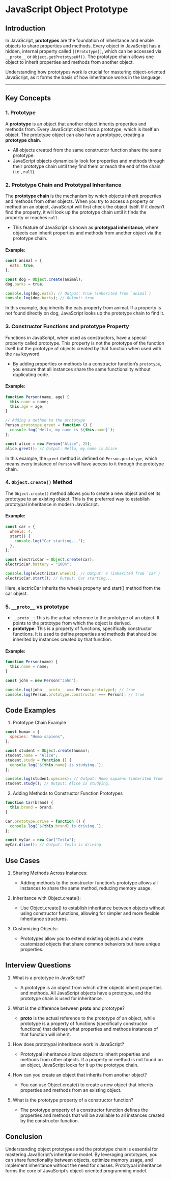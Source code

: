 # JavaScript Object Prototype

## Introduction

In JavaScript, **prototypes** are the foundation of inheritance and enable objects to share properties and methods. Every object in JavaScript has a hidden, internal property called `[[Prototype]]`, which can be accessed via `__proto__` or `Object.getPrototypeOf()`. The prototype chain allows one object to inherit properties and methods from another object.

Understanding how prototypes work is crucial for mastering object-oriented JavaScript, as it forms the basis of how inheritance works in the language.

---

## Key Concepts

### 1. **Prototype**

A **prototype** is an object that another object inherits properties and methods from. Every JavaScript object has a prototype, which is itself an object. The prototype object can also have a prototype, creating a **prototype chain**.

- All objects created from the same constructor function share the same prototype.
- JavaScript objects dynamically look for properties and methods through their prototype chain until they find them or reach the end of the chain (i.e., `null`).

### 2. **Prototype Chain and Prototypal Inheritance**

The **prototype chain** is the mechanism by which objects inherit properties and methods from other objects. When you try to access a property or method on an object, JavaScript will first check the object itself. If it doesn’t find the property, it will look up the prototype chain until it finds the property or reaches `null`.

- This feature of JavaScript is known as **prototypal inheritance**, where objects can inherit properties and methods from another object via the prototype chain.

#### Example:

```javascript
const animal = {
  eats: true,
};

const dog = Object.create(animal);
dog.barks = true;

console.log(dog.eats); // Output: true (inherited from `animal`)
console.log(dog.barks); // Output: true
```

In this example, dog inherits the eats property from animal. If a property is not found directly on dog, JavaScript looks up the prototype chain to find it.

### 3. Constructor Functions and prototype Property

Functions in JavaScript, when used as constructors, have a special property called prototype. This property is not the prototype of the function itself but the prototype of objects created by that function when used with the `new` keyword.

- By adding properties or methods to a constructor function’s `prototype`, you ensure that all instances share the same functionality without duplicating code.

#### Example:

```javascript
function Person(name, age) {
  this.name = name;
  this.age = age;
}

// Adding a method to the prototype
Person.prototype.greet = function () {
  console.log(`Hello, my name is ${this.name}`);
};

const alice = new Person("Alice", 25);
alice.greet(); // Output: Hello, my name is Alice
```

In this example, the `greet` method is defined on `Person.prototype`, which means every instance of `Person` will have access to it through the prototype chain.

### 4. `Object.create()` Method

The `Object.create()` method allows you to create a new object and set its prototype to an existing object. This is the preferred way to establish prototypal inheritance in modern JavaScript.

#### Example:

```javascript
const car = {
  wheels: 4,
  start() {
    console.log("Car starting...");
  },
};

const electricCar = Object.create(car);
electricCar.battery = "100%";

console.log(electricCar.wheels); // Output: 4 (inherited from `car`)
electricCar.start(); // Output: Car starting...
```

Here, electricCar inherits the wheels property and start() method from the car object.

### 5. `__proto__` vs prototype

- `__proto__`: This is the actual reference to the prototype of an object. It points to the prototype from which the object is derived.
- **prototype**: This is a property of functions, specifically constructor functions. It is used to define properties and methods that should be inherited by instances created by that function.

#### Example:

```javascript
function Person(name) {
  this.name = name;
}

const john = new Person("John");

console.log(john.__proto__ === Person.prototype); // true
console.log(Person.prototype.constructor === Person); // true
```

## Code Examples

1. Prototype Chain Example

```javascript
const human = {
  species: "Homo sapiens",
};

const student = Object.create(human);
student.name = "Alice";
student.study = function () {
  console.log(`${this.name} is studying.`);
};

console.log(student.species); // Output: Homo sapiens (inherited from `human`)
student.study(); // Output: Alice is studying.
```

2. Adding Methods to Constructor Function Prototypes

```javascript
function Car(brand) {
  this.brand = brand;
}

Car.prototype.drive = function () {
  console.log(`${this.brand} is driving.`);
};

const myCar = new Car("Tesla");
myCar.drive(); // Output: Tesla is driving.
```

## Use Cases

1. Sharing Methods Across Instances:

   - Adding methods to the constructor function’s prototype allows all instances to share the same method, reducing memory usage.

2. Inheritance with Object.create():

   - Use Object.create() to establish inheritance between objects without using constructor functions, allowing for simpler and more flexible inheritance structures.

3. Customizing Objects:

   - Prototypes allow you to extend existing objects and create customized objects that share common behaviors but have unique properties.

## Interview Questions

1.  What is a prototype in JavaScript?

    - A prototype is an object from which other objects inherit properties and methods. All JavaScript objects have a prototype, and the prototype chain is used for inheritance.

2.  What is the difference between **proto** and prototype?

    - **proto** is the actual reference to the prototype of an object, while prototype is a property of functions (specifically constructor functions) that defines what properties and methods instances of that function will inherit.

3.  How does prototypal inheritance work in JavaScript?

    - Prototypal inheritance allows objects to inherit properties and methods from other objects. If a property or method is not found on an object, JavaScript looks for it up the prototype chain.

4.  How can you create an object that inherits from another object?

    - You can use Object.create() to create a new object that inherits properties and methods from an existing object.

5.  What is the prototype property of a constructor function?

    - The prototype property of a constructor function defines the properties and methods that will be available to all instances created by the constructor function.

## Conclusion

Understanding object prototypes and the prototype chain is essential for mastering JavaScript’s inheritance model. By leveraging prototypes, you can share functionality between objects, optimize memory usage, and implement inheritance without the need for classes. Prototypal inheritance forms the core of JavaScript’s object-oriented programming model.
